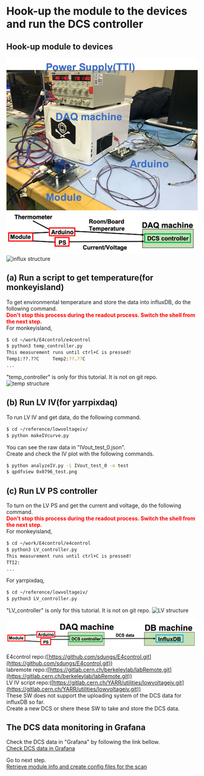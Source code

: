 # Hook-up the module to the devices and run the DCS controller

## Hook-up module to devices
![DCS system picture](images/demo_hook_up.png)
![DCS system](images/demo_DCS_structure.png)
![influx structure](images/influx_structure.png)

## (a) Run a script to get temperature(for monkeyisland)
To get environmental temperature and store the data into influxDB, do the following command.<br>
<span style="color: red; ">**Don't stop this process during the readout process. Switch the shell from the next step.**</span>
<br>
For monkeyisland,
```bash
$ cd ~/work/E4control/e4control
$ python3 temp_controller.py
This measurement runs until ctrl+C is pressed!
Temp1:??.??C     Temp2:??.??C
...
```
"temp_controller" is only for this tutorial. It is not on git repo.
![temp structure](images/influx_temp_structure.png)

## (b) Run LV IV(for yarrpixdaq)
To run LV IV and get data, do the following command.<br>
```bash
$ cd ~/reference/lowvoltageiv/
$ python makeIVcurve.py
```
You can see the raw data in "IVout_test_0.json".<br>
Create and check the IV plot with the following commands.<br>
```bash
$ python analyzeIV.py -i IVout_test_0 -o test  
$ qpdfview 0x0796_test.png 
```

## (c) Run LV PS controller
To turn on the LV PS and get the current and voltage, do the following command.<br>
<span style="color: red; ">**Don't stop this process during the readout process. Switch the shell from the next step.**</span>
<br>
For monkeyisland,
```bash
$ cd ~/work/E4control/e4control
$ python3 LV_controller.py
This measurement runs until ctrl+C is pressed!
TTI2:
...
```
For yarrpixdaq,
```bash
$ cd ~/reference/lowvoltageiv/
$ python3 LV_controller.py
```

"LV_controller" is only for this tutorial. It is not on git repo.
![LV structure](images/influx_LV_structure.png)

![DCS system](images/demo_dcs_system.png)

E4control repo:([https://github.com/sdungs/E4control.git](https://github.com/sdungs/E4control.git))<br>
labremote repo:([https://gitlab.cern.ch/berkeleylab/labRemote.git](https://gitlab.cern.ch/berkeleylab/labRemote.git))<br>
LV IV script repo:([https://gitlab.cern.ch/YARR/utilities/lowvoltageiv.git](https://gitlab.cern.ch/YARR/utilities/lowvoltageiv.git))<br>
These SW does not support the uploading system of the DCS data for influxDB so far.<br>
Create a new DCS or shere these SW to take and store the DCS data.<br>

## The DCS data monitoring in Grafana
Check the DCS data in "Grafana" by following the link bellow.<br>
[Check DCS data in Grafana](database_demonstration_grafana.md)<br>


Go to next step.<br>
[Retrieve module info and create config files for the scan](database_demonstration_setup_for_scan.md)<br>


